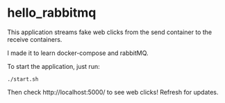 # hello_rabbitmq
This application streams fake web clicks from the send container to the receive containers.

I made it to learn docker-compose and rabbitMQ.

To start the application, just run:
```shell
./start.sh
```
Then check http://localhost:5000/ to see web clicks!
Refresh for updates.
